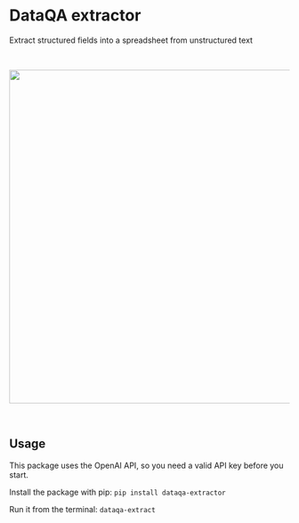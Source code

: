 # DataQA extractor
Extract structured fields into a spreadsheet from unstructured text

&nbsp;

<div align="center">
    <img src="https://github.com/dataqa/extractor/blob/main/extractor.gif?raw=True" width="600" align="center"/>
</div>

&nbsp;

## Usage

This package uses the OpenAI API, so you need a valid API key before you start.

Install the package with pip: `pip install dataqa-extractor`

Run it from the terminal: `dataqa-extract`